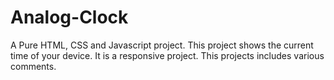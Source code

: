 # Analog-Clock
A Pure HTML, CSS and Javascript project.
This project shows the current time of your device. It is a responsive project.
This projects includes various comments. 


